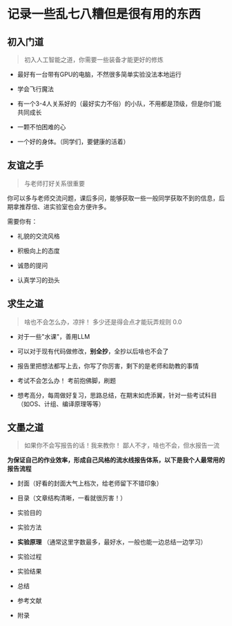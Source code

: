 # 记录一些乱七八糟但是很有用的东西

## 初入门道

> 初入人工智能之道，你需要一些装备才能更好的修炼

- 最好有一台带有GPU的电脑，不然很多简单实验没法本地运行

- 学会飞行魔法

- 有一个3-4人关系好的（最好实力不俗）的小队，不用都是顶级，但是你们能共同成长

- 一颗不怕困难的心

- 一个好的身体。（同学们，要健康的活着）

## 友谊之手

> 与老师打好关系很重要

你可以多与老师交流问题，课后多问，能够获取一些一般同学获取不到的信息，后期拿推荐信、进实验室也会方便许多。

需要你有：

- 礼貌的交流风格

- 积极向上的态度

- 诚恳的提问

- 认真学习的劲头

## 求生之道

> 啥也不会怎么办，凉拌！ 多少还是得会点才能玩弄规则 0.0

- 对于一些"水课"，善用LLM

- 可以对于现有代码做修改，**别全抄**，全抄以后啥也不会了

- 报告里把想法都写上去，你写了你厉害，剩下的是老师和助教的事情

- 考试不会怎么办！ 考前抱佛脚，刷题

- 想考高分，每周做好复习，思路总结，在期末如虎添翼，针对一些考试科目（如OS、计组、编译原理等等）

## 文墨之道

> 如果你不会写报告的话！我来教你！
> 鄙人不才，啥也不会，但水报告一流

**为保证自己的作业效率，形成自己风格的流水线报告体系，以下是我个人最常用的报告流程**

- 封面（好看的封面大气上档次，给老师留下不错印象）

- 目录（文章结构清晰，一看就很厉害！）

- 实验目的

- 实验方法

- **实验原理** （通常这里字数最多，最好水，一般也能一边总结一边学习）

- 实验过程

- 实验结果

- 总结

- 参考文献

- 附录